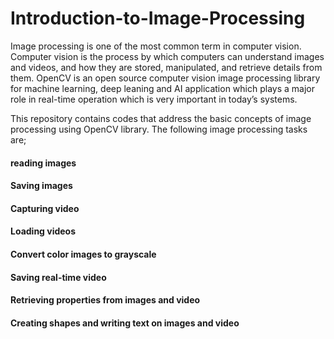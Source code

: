 # Introduction-to-Image-Processing
Image processing is one of the most common term in computer vision. Computer vision is the process by which computers can understand images and videos, and  how they are stored, manipulated, and retrieve details from them. OpenCV is an open source computer vision  image processing library for machine learning, deep leaning and AI application which plays a major role in real-time operation which is very important in today’s systems.

This repository contains codes that address the basic concepts of image processing using OpenCV library. The following image processing tasks are;

#### reading images
#### Saving images
#### Capturing video
#### Loading videos
#### Convert color images to grayscale
#### Saving real-time video
#### Retrieving properties from images and video
#### Creating shapes and writing text on images and video


